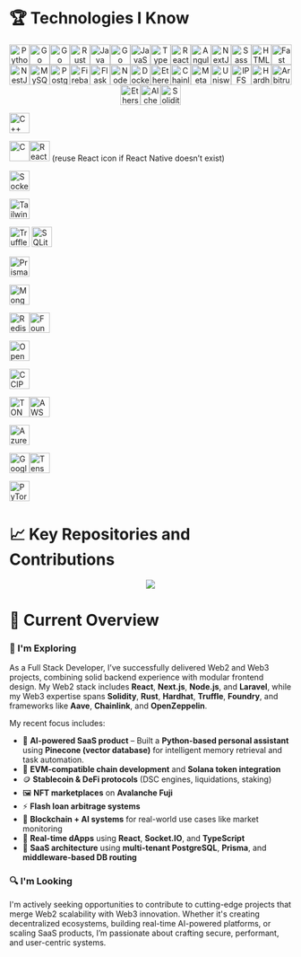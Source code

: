 # 🏆 Technologies I Know
<p align="center">
<a href="https://www.python.org/" target="_blank" rel="noreferrer"><img src="https://raw.githubusercontent.com/danielcranney/readme-generator/main/public/icons/skills/python-colored.svg" width="36" height="36" alt="Python" /></a><a href="https://go.dev/doc/" target="_blank" rel="noreferrer"><img src="https://raw.githubusercontent.com/danielcranney/readme-generator/main/public/icons/skills/go-colored.svg" width="36" height="36" alt="Go" /></a><a href="https://go.dev/doc/" target="_blank" rel="noreferrer"><img src="https://raw.githubusercontent.com/danielcranney/readme-generator/main/public/icons/skills/mongodb.svg" width="36" height="36" alt="Go" /></a><a href="https://www.rust-lang.org/" target="_blank" rel="noreferrer"><img src="https://raw.githubusercontent.com/danielcranney/readme-generator/main/public/icons/skills/rust-colored-dark.svg" width="36" height="36" alt="Rust" /></a><a href="https://www.oracle.com/java/" target="_blank" rel="noreferrer"><img src="https://raw.githubusercontent.com/danielcranney/readme-generator/main/public/icons/skills/java-colored.svg" width="36" height="36" alt="Java" /></a><a href="https://go.dev/doc/" target="_blank" rel="noreferrer"><img src="https://raw.githubusercontent.com/danielcranney/readme-generator/main/public/icons/skills/express.svg" width="36" height="36" alt="Go" /></a><a href="https://developer.mozilla.org/en-US/docs/Web/JavaScript" target="_blank" rel="noreferrer"><img src="https://raw.githubusercontent.com/danielcranney/readme-generator/main/public/icons/skills/javascript-colored.svg" width="36" height="36" alt="JavaScript" /></a><a href="https://www.typescriptlang.org/" target="_blank" rel="noreferrer"><img src="https://raw.githubusercontent.com/danielcranney/readme-generator/main/public/icons/skills/typescript-colored.svg" width="36" height="36" alt="TypeScript" /></a><a href="https://reactjs.org/" target="_blank" rel="noreferrer"><img src="https://raw.githubusercontent.com/danielcranney/readme-generator/main/public/icons/skills/react-colored.svg" width="36" height="36" alt="React" /></a><a href="https://angular.io/" target="_blank" rel="noreferrer"><img src="https://raw.githubusercontent.com/danielcranney/readme-generator/main/public/icons/skills/angularjs-colored.svg" width="36" height="36" alt="Angular" /></a><a href="https://nextjs.org/docs" target="_blank" rel="noreferrer"><img src="https://raw.githubusercontent.com/danielcranney/readme-generator/main/public/icons/skills/nextjs-colored-dark.svg" width="36" height="36" alt="NextJs" /></a><a href="https://sass-lang.com/" target="_blank" rel="noreferrer"><img src="https://raw.githubusercontent.com/danielcranney/readme-generator/main/public/icons/skills/sass-colored.svg" width="36" height="36" alt="Sass" /></a><a href="https://developer.mozilla.org/en-US/docs/Glossary/HTML5" target="_blank" rel="noreferrer"><img src="https://raw.githubusercontent.com/danielcranney/readme-generator/main/public/icons/skills/html5-colored.svg" width="36" height="36" alt="HTML5" /></a><a href="https://fastapi.tiangolo.com/" target="_blank" rel="noreferrer"><img src="https://raw.githubusercontent.com/danielcranney/readme-generator/main/public/icons/skills/fastapi-colored.svg" width="36" height="36" alt="Fast API" /></a><a href="https://docs.nestjs.com/" target="_blank" rel="noreferrer"><img src="https://raw.githubusercontent.com/danielcranney/readme-generator/main/public/icons/skills/nestjs-colored.svg" width="36" height="36" alt="NestJS" /></a><a href="https://www.mysql.com/" target="_blank" rel="noreferrer"><img src="https://raw.githubusercontent.com/danielcranney/readme-generator/main/public/icons/skills/mysql-colored.svg" width="36" height="36" alt="MySQL" /></a><a href="https://www.postgresql.org/" target="_blank" rel="noreferrer"><img src="https://raw.githubusercontent.com/danielcranney/readme-generator/main/public/icons/skills/postgresql-colored.svg" width="36" height="36" alt="PostgreSQL" /></a><a href="https://firebase.google.com/" target="_blank" rel="noreferrer"><img src="https://raw.githubusercontent.com/danielcranney/readme-generator/main/public/icons/skills/firebase-colored.svg" width="36" height="36" alt="Firebase" /></a><a href="https://flask.palletsprojects.com/en/2.0.x/" target="_blank" rel="noreferrer"><img src="https://raw.githubusercontent.com/danielcranney/readme-generator/main/public/icons/skills/flask-colored-dark.svg" width="36" height="36" alt="Flask" /></a><a href="https://nodejs.org/en/" target="_blank" rel="noreferrer"><img src="https://raw.githubusercontent.com/danielcranney/readme-generator/main/public/icons/skills/nodejs-colored.svg" width="36" height="36" alt="NodeJS" /></a><a href="https://www.docker.com/" target="_blank" rel="noreferrer"><img src="https://raw.githubusercontent.com/danielcranney/readme-generator/main/public/icons/skills/docker-colored.svg" width="36" height="36" alt="Docker" /></a><a href="https://ethereum.org/en/" target="_blank" rel="noreferrer"><img src="https://raw.githubusercontent.com/danielcranney/readme-generator/main/public/icons/skills/ethereum-colored.svg" width="36" height="36" alt="Ethereum" /></a><a href="https://chain.link/" target="_blank" rel="noreferrer"><img src="https://raw.githubusercontent.com/danielcranney/readme-generator/main/public/icons/skills/chainlink-colored.svg" width="36" height="36" alt="Chainlink" /></a><a href="https://metamask.io/" target="_blank" rel="noreferrer"><img src="https://raw.githubusercontent.com/danielcranney/readme-generator/main/public/icons/skills/metamask-colored.svg" width="36" height="36" alt="MetaMask" /></a><a href="https://uniswap.org/" target="_blank" rel="noreferrer"><img src="https://raw.githubusercontent.com/danielcranney/readme-generator/main/public/icons/skills/uniswap-colored.svg" width="36" height="36" alt="Uniswap" /></a><a href="https://ipfs.io/" target="_blank" rel="noreferrer"><img src="https://raw.githubusercontent.com/danielcranney/readme-generator/main/public/icons/skills/ipfs-colored-dark.svg" width="36" height="36" alt="IPFS" /></a><a href="https://hardhat.org/" target="_blank" rel="noreferrer"><img src="https://raw.githubusercontent.com/danielcranney/readme-generator/main/public/icons/skills/hardhat-colored.svg" width="36" height="36" alt="Hardhat" /></a><a href="https://portal.arbitrum.one/" target="_blank" rel="noreferrer"><img src="https://raw.githubusercontent.com/danielcranney/readme-generator/main/public/icons/skills/arbitrum-colored.svg" width="36" height="36" alt="Arbitrum" /></a><a href="https://ethers.io" target="_blank" rel="noreferrer"><img src="https://raw.githubusercontent.com/danielcranney/readme-generator/main/public/icons/skills/ethers-colored.svg" width="36" height="36" alt="Ethers" /></a><a href="https://docs.alchemy.com/alchemy/documentation/alchemy-web3" target="_blank" rel="noreferrer"><img src="https://raw.githubusercontent.com/danielcranney/readme-generator/main/public/icons/skills/alchemy-colored.svg" width="36" height="36" alt="Alchemy" /></a><a href="https://soliditylang.org/" target="_blank" rel="noreferrer"><img src="https://raw.githubusercontent.com/danielcranney/readme-generator/main/public/icons/skills/solidity-colored.svg" width="36" height="36" alt="Solidity" /></a>

<a href="https://cplusplus.com/" target="_blank" rel="noreferrer"><img src="https://raw.githubusercontent.com/danielcranney/readme-generator/main/public/icons/skills/cplusplus-colored.svg" width="36" height="36" alt="C++" /></a>

<a href="https://en.cppreference.com/w/c" target="_blank" rel="noreferrer"><img src="https://raw.githubusercontent.com/danielcranney/readme-generator/main/public/icons/skills/c-colored.svg" width="36" height="36" alt="C" /></a><a href="https://reactnative.dev/" target="_blank" rel="noreferrer"><img src="https://raw.githubusercontent.com/danielcranney/readme-generator/main/public/icons/skills/react-colored.svg" width="36" height="36" alt="React Native" /></a> (reuse React icon if React Native doesn’t exist)

<a href="https://socket.io/" target="_blank" rel="noreferrer"><img src="https://raw.githubusercontent.com/danielcranney/readme-generator/main/public/icons/skills/socketio-colored.svg" width="36" height="36" alt="Socket.io" /></a>

<a href="https://tailwindcss.com/" target="_blank" rel="noreferrer"><img src="https://raw.githubusercontent.com/danielcranney/readme-generator/main/public/icons/skills/tailwindcss-colored.svg" width="36" height="36" alt="Tailwind CSS" /></a>

<a href="https://trufflesuite.com/" target="_blank" rel="noreferrer"><img src="https://avatars.githubusercontent.com/u/22239190?s=200&v=4" width="36" height="36" alt="Truffle" /></a> <a href="https://www.sqlite.org/" target="_blank" rel="noreferrer"><img src="https://raw.githubusercontent.com/danielcranney/readme-generator/main/public/icons/skills/sqlite-colored.svg" width="36" height="36" alt="SQLite" /></a>

<a href="https://www.prisma.io/" target="_blank" rel="noreferrer"><img src="https://avatars.githubusercontent.com/u/17219288?s=200&v=4" width="36" height="36" alt="Prisma" /></a>

<a href="https://mongoosejs.com/" target="_blank" rel="noreferrer"><img src="https://avatars.githubusercontent.com/u/7552965?s=200&v=4" width="36" height="36" alt="Mongoose" /></a>

<a href="https://redis.io/" target="_blank" rel="noreferrer"><img src="https://raw.githubusercontent.com/danielcranney/readme-generator/main/public/icons/skills/redis-colored.svg" width="36" height="36" alt="Redis" /></a><a href="https://foundry-rs.github.io/" target="_blank" rel="noreferrer"><img src="https://avatars.githubusercontent.com/u/103939507?s=200&v=4" width="36" height="36" alt="Foundry" /></a>

<a href="https://www.openzeppelin.com/" target="_blank" rel="noreferrer"><img src="https://avatars.githubusercontent.com/u/17910754?s=200&v=4" width="36" height="36" alt="OpenZeppelin" /></a>

<a href="https://ccip.chain.link/" target="_blank" rel="noreferrer"><img src="https://avatars.githubusercontent.com/u/190348?s=200&v=4" width="36" height="36" alt="CCIP" /></a>

<a href="https://ton.org/" target="_blank" rel="noreferrer"><img src="https://avatars.githubusercontent.com/u/61857589?s=200&v=4" width="36" height="36" alt="TON" /></a><a href="https://aws.amazon.com/" target="_blank" rel="noreferrer"><img src="https://raw.githubusercontent.com/danielcranney/readme-generator/main/public/icons/skills/aws-colored.svg" width="36" height="36" alt="AWS" /></a>

<a href="https://azure.microsoft.com/" target="_blank" rel="noreferrer"><img src="https://raw.githubusercontent.com/danielcranney/readme-generator/main/public/icons/skills/azure-colored.svg" width="36" height="36" alt="Azure" /></a>

<a href="https://cloud.google.com/" target="_blank" rel="noreferrer"><img src="https://raw.githubusercontent.com/danielcranney/readme-generator/main/public/icons/skills/googlecloud-colored.svg" width="36" height="36" alt="Google Cloud" /></a><a href="https://www.tensorflow.org/" target="_blank" rel="noreferrer"><img src="https://raw.githubusercontent.com/danielcranney/readme-generator/main/public/icons/skills/tensorflow-colored.svg" width="36" height="36" alt="TensorFlow" /></a>

<a href="https://pytorch.org/" target="_blank" rel="noreferrer"><img src="https://raw.githubusercontent.com/danielcranney/readme-generator/main/public/icons/skills/pytorch-colored.svg" width="36" height="36" alt="PyTorch" /></a>

</p>

# 📈 Key Repositories and Contributions
<p align="center">
  <a>
    <img src="https://api.githubtrends.io/user/svg/rayhanalmim/repos?time_range=one_year&include_private=true&group=private&loc_metric=changed&theme=dark" />
  </a>
</p>

# 📌 Current Overview

### 🎯 I'm Exploring  
As a Full Stack Developer, I’ve successfully delivered Web2 and Web3 projects, combining solid backend experience with modular frontend design. My Web2 stack includes **React**, **Next.js**, **Node.js**, and **Laravel**, while my Web3 expertise spans **Solidity**, **Rust**, **Hardhat**, **Truffle**, **Foundry**, and frameworks like **Aave**, **Chainlink**, and **OpenZeppelin**.

My recent focus includes:
- 🤖 **AI-powered SaaS product** – Built a **Python-based personal assistant** using **Pinecone (vector database)** for intelligent memory retrieval and task automation.
- 🔗 **EVM-compatible chain development** and **Solana token integration**
- 🪙 **Stablecoin & DeFi protocols** (DSC engines, liquidations, staking)
- 🖼️ **NFT marketplaces** on **Avalanche Fuji**
- ⚡ **Flash loan arbitrage systems**
- 🧠 **Blockchain + AI systems** for real-world use cases like market monitoring
- 🔌 **Real-time dApps** using **React**, **Socket.IO**, and **TypeScript**
- 🏢 **SaaS architecture** using **multi-tenant PostgreSQL**, **Prisma**, and **middleware-based DB routing**

### 🔍 I'm Looking  
I'm actively seeking opportunities to contribute to cutting-edge projects that merge Web2 scalability with Web3 innovation. Whether it's creating decentralized ecosystems, building real-time AI-powered platforms, or scaling SaaS products, I’m passionate about crafting secure, performant, and user-centric systems.

